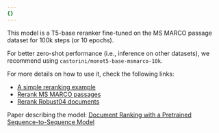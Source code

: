 ```yaml
---
{}
---
```

This model is a T5-base reranker fine-tuned on the MS MARCO passage dataset for 100k steps (or 10 epochs).

For better zero-shot performance (i.e., inference on other datasets), we recommend using `castorini/monot5-base-msmarco-10k`.

For more details on how to use it, check the following links:
- [A simple reranking example](https://github.com/castorini/pygaggle#a-simple-reranking-example)
- [Rerank MS MARCO passages](https://github.com/castorini/pygaggle/blob/master/docs/experiments-msmarco-passage-subset.md)
- [Rerank Robust04 documents](https://github.com/castorini/pygaggle/blob/master/docs/experiments-robust04-monot5-gpu.md)

Paper describing the model: [Document Ranking with a Pretrained Sequence-to-Sequence Model](https://www.aclweb.org/anthology/2020.findings-emnlp.63/)